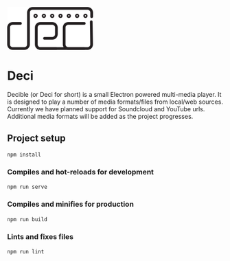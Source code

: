 <img src="./public/deciLogo.svg" width="200">

# Deci
Decible (or Deci for short) is a small Electron powered multi-media player. It is designed to play a number of media formats/files from local/web sources.
Currently we have planned support for Soundcloud and YouTube urls. Additional media formats will be added as the project progresses.

## Project setup
```
npm install
```

### Compiles and hot-reloads for development
```
npm run serve
```

### Compiles and minifies for production
```
npm run build
```

### Lints and fixes files
```
npm run lint
```
